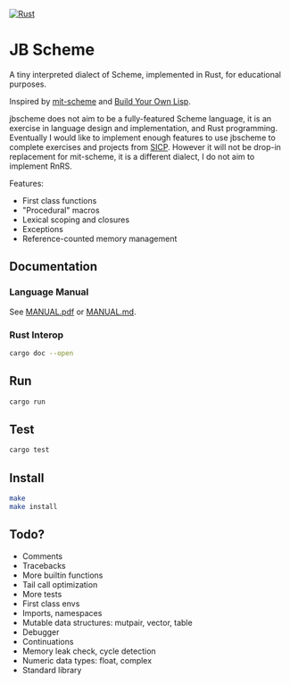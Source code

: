 [![Rust](https://github.com/jbchouinard/jblisp2/actions/workflows/rust.yml/badge.svg)](https://github.com/jbchouinard/jblisp2/actions/workflows/rust.yml)
# JB Scheme

A tiny interpreted dialect of Scheme, implemented in Rust, for educational purposes.

Inspired by [mit-scheme](https://www.gnu.org/software/mit-scheme/) and
[Build Your Own Lisp](http://www.buildyourownlisp.com/).

jbscheme does not aim to be a fully-featured Scheme language, it is an exercise
in language design and implementation, and Rust programming. Eventually I would like to
implement enough features to use jbscheme to complete exercises and
projects from [SICP](https://mitpress.mit.edu/sites/default/files/sicp/index.html).
However it will not be drop-in replacement for mit-scheme, it is a different dialect,
I do not aim to implement RnRS.

Features:
- First class functions
- "Procedural" macros
- Lexical scoping and closures
- Exceptions
- Reference-counted memory management

## Documentation

### Language Manual

See [MANUAL.pdf](MANUAL.pdf) or [MANUAL.md](MANUAL.md).

### Rust Interop
```bash
cargo doc --open
```

## Run
```bash
cargo run
```

## Test
```bash
cargo test
```

## Install
```bash
make
make install
```

## Todo?
- Comments
- Tracebacks
- More builtin functions
- Tail call optimization
- More tests
- First class envs
- Imports, namespaces
- Mutable data structures: mutpair, vector, table
- Debugger
- Continuations
- Memory leak check, cycle detection
- Numeric data types: float, complex 
- Standard library
